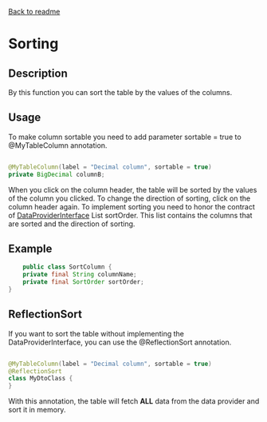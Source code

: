 [Back to readme](../../../../readme.MD)

# Sorting

## Description

By this function you can sort the table by the values of the columns.

## Usage

To make column sortable you need to add parameter sortable = true to @MyTableColumn annotation.

```java

@MyTableColumn(label = "Decimal column", sortable = true)
private BigDecimal columnB;
```

When you click on the column header, the table will be sorted by the values of the column you clicked.
To change the direction of sorting, click on the column header again.
To implement sorting you need to honor the contract
of [DataProviderInterface](../../../src/main/java/org/krzywanski/table/providers/DataProviderInterface.java)
List<SortColumn> sortOrder.
This list contains the columns that are sorted and the direction of sorting.

## Example

```java
    public class SortColumn {
    private final String columnName;
    private final SortOrder sortOrder;
}
```

## ReflectionSort

If you want to sort the table without implementing the DataProviderInterface, you can use the @ReflectionSort
annotation.

```java

@MyTableColumn(label = "Decimal column", sortable = true)
@ReflectionSort
class MyDtoClass {
}
```

With this annotation, the table will fetch <b>ALL</b> data from the data provider and sort it in memory.